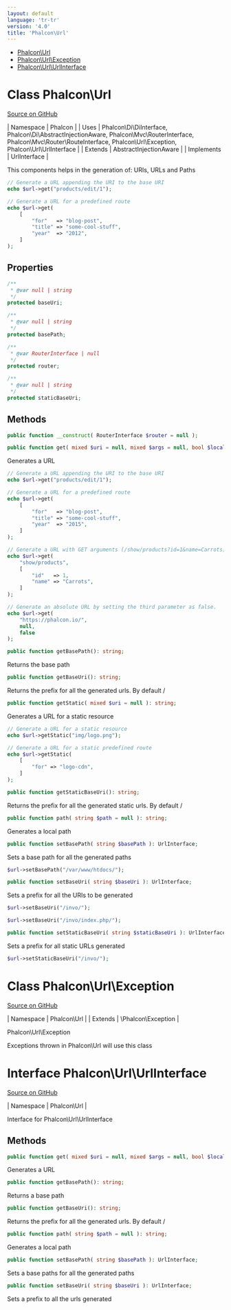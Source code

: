 ```yaml
---
layout: default
language: 'tr-tr'
version: '4.0'
title: 'Phalcon\Url'
---
```


* [Phalcon\Url](#url)
* [Phalcon\Url\Exception](#url-exception)
* [Phalcon\Url\UrlInterface](#url-urlinterface)

<h1 id="url">Class Phalcon\Url</h1>

[Source on GitHub](https://github.com/phalcon/cphalcon/blob/4.2.x/phalcon/Url.zep)

| Namespace | Phalcon | | Uses | Phalcon\Di\DiInterface, Phalcon\Di\AbstractInjectionAware, Phalcon\Mvc\RouterInterface, Phalcon\Mvc\Router\RouteInterface, Phalcon\Url\Exception, Phalcon\Url\UrlInterface | | Extends | AbstractInjectionAware | | Implements | UrlInterface |

This components helps in the generation of: URIs, URLs and Paths

```php
// Generate a URL appending the URI to the base URI
echo $url->get("products/edit/1");

// Generate a URL for a predefined route
echo $url->get(
    [
        "for"   => "blog-post",
        "title" => "some-cool-stuff",
        "year"  => "2012",
    ]
);
```

## Properties

```php
/**
 * @var null | string
 */
protected baseUri;

/**
 * @var null | string
 */
protected basePath;

/**
 * @var RouterInterface | null
 */
protected router;

/**
 * @var null | string
 */
protected staticBaseUri;

```

## Methods

```php
public function __construct( RouterInterface $router = null );
```

```php
public function get( mixed $uri = null, mixed $args = null, bool $local = null, mixed $baseUri = null ): string;
```

Generates a URL

```php
// Generate a URL appending the URI to the base URI
echo $url->get("products/edit/1");

// Generate a URL for a predefined route
echo $url->get(
    [
        "for"   => "blog-post",
        "title" => "some-cool-stuff",
        "year"  => "2015",
    ]
);

// Generate a URL with GET arguments (/show/products?id=1&name=Carrots)
echo $url->get(
    "show/products",
    [
        "id"   => 1,
        "name" => "Carrots",
    ]
);

// Generate an absolute URL by setting the third parameter as false.
echo $url->get(
    "https://phalcon.io/",
    null,
    false
);
```

```php
public function getBasePath(): string;
```

Returns the base path

```php
public function getBaseUri(): string;
```

Returns the prefix for all the generated urls. By default /

```php
public function getStatic( mixed $uri = null ): string;
```

Generates a URL for a static resource

```php
// Generate a URL for a static resource
echo $url->getStatic("img/logo.png");

// Generate a URL for a static predefined route
echo $url->getStatic(
    [
        "for" => "logo-cdn",
    ]
);
```

```php
public function getStaticBaseUri(): string;
```

Returns the prefix for all the generated static urls. By default /

```php
public function path( string $path = null ): string;
```

Generates a local path

```php
public function setBasePath( string $basePath ): UrlInterface;
```

Sets a base path for all the generated paths

```php
$url->setBasePath("/var/www/htdocs/");
```

```php
public function setBaseUri( string $baseUri ): UrlInterface;
```

Sets a prefix for all the URIs to be generated

```php
$url->setBaseUri("/invo/");

$url->setBaseUri("/invo/index.php/");
```

```php
public function setStaticBaseUri( string $staticBaseUri ): UrlInterface;
```

Sets a prefix for all static URLs generated

```php
$url->setStaticBaseUri("/invo/");
```

<h1 id="url-exception">Class Phalcon\Url\Exception</h1>

[Source on GitHub](https://github.com/phalcon/cphalcon/blob/4.2.x/phalcon/Url/Exception.zep)

| Namespace | Phalcon\Url | | Extends | \Phalcon\Exception |

Phalcon\Url\Exception

Exceptions thrown in Phalcon\Url will use this class

<h1 id="url-urlinterface">Interface Phalcon\Url\UrlInterface</h1>

[Source on GitHub](https://github.com/phalcon/cphalcon/blob/4.2.x/phalcon/Url/UrlInterface.zep)

| Namespace | Phalcon\Url |

Interface for Phalcon\Url\UrlInterface

## Methods

```php
public function get( mixed $uri = null, mixed $args = null, bool $local = null ): string;
```

Generates a URL

```php
public function getBasePath(): string;
```

Returns a base path

```php
public function getBaseUri(): string;
```

Returns the prefix for all the generated urls. By default /

```php
public function path( string $path = null ): string;
```

Generates a local path

```php
public function setBasePath( string $basePath ): UrlInterface;
```

Sets a base paths for all the generated paths

```php
public function setBaseUri( string $baseUri ): UrlInterface;
```

Sets a prefix to all the urls generated
